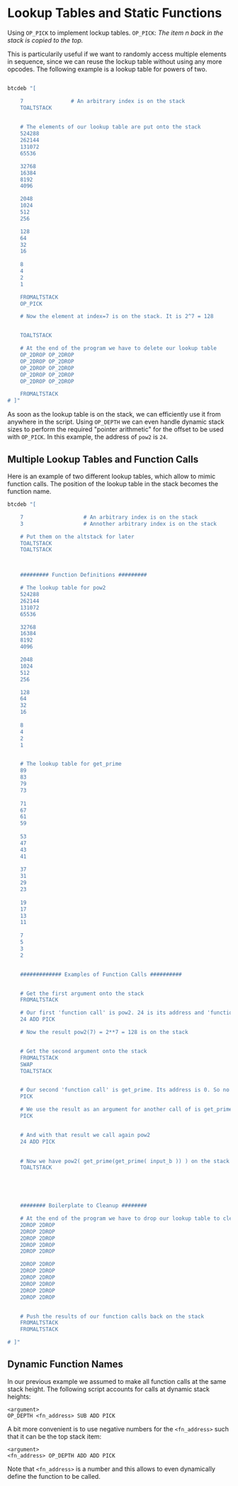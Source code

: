 # Lookup Tables and Static Functions

Using `OP_PICK` to implement lockup tables. `OP_PICK`: _The item n back in the stack is copied to the top._



This is particularily useful if we want to randomly access multiple elements in sequence, since we can reuse the lockup table without using any more opcodes. The following example is a lookup table for powers of two.

```sh

btcdeb "[ 

	7				# An arbitrary index is on the stack
	TOALTSTACK

	
	# The elements of our lookup table are put onto the stack
	524288
	262144
	131072
	65536

	32768
	16384
	8192
	4096

	2048
	1024
	512
	256

	128
	64
	32
	16
	
	8
	4
	2
	1

	FROMALTSTACK
	OP_PICK

	# Now the element at index=7 is on the stack. It is 2^7 = 128


	TOALTSTACK

	# At the end of the program we have to delete our lookup table
	OP_2DROP OP_2DROP 
	OP_2DROP OP_2DROP
	OP_2DROP OP_2DROP 
	OP_2DROP OP_2DROP
	OP_2DROP OP_2DROP

	FROMALTSTACK
# ]"
```

As soon as the lookup table is on the stack, we can efficiently use it from anywhere in the script. Using `OP_DEPTH` we can even handle dynamic stack sizes to perform the required "pointer arithmetic" for the offset to be used with `OP_PICK`. In this example, the address of `pow2` is `24`.






## Multiple Lookup Tables and Function Calls

Here is an example of two different lookup tables, which allow to mimic function calls. The position of the lookup table in the stack becomes the function name.

```sh
btcdeb "[ 

	7 					# An arbitrary index is on the stack
	3 					# Annother arbitrary index is on the stack

	# Put them on the altstack for later
	TOALTSTACK
	TOALTSTACK



	######### Function Definitions #########

	# The lookup table for pow2
	524288
	262144
	131072
	65536

	32768
	16384
	8192
	4096

	2048
	1024
	512
	256

	128
	64
	32
	16
	
	8
	4
	2
	1


	# The lookup table for get_prime
	89
	83
	79
	73
	
	71
	67
	61
	59
	
	53
	47
	43
	41
	
	37
	31
	29
	23
	
	19
	17
	13
	11
	
	7
	5
	3
	2


	############# Examples of Function Calls ##########


	# Get the first argument onto the stack
	FROMALTSTACK

	# Our first 'function call' is pow2. 24 is its address and 'function name'.
	24 ADD PICK

	# Now the result pow2(7) = 2**7 = 128 is on the stack


	# Get the second argument onto the stack 
	FROMALTSTACK
	SWAP
	TOALTSTACK


	# Our second 'function call' is get_prime. Its address is 0. So no addition needed for this 'name'
	PICK	

	# We use the result as an argument for another call of is get_prime
	PICK


	# And with that result we call again pow2
	24 ADD PICK

	
	# Now we have pow2( get_prime(get_prime( input_b )) ) on the stack
	TOALTSTACK

	



	######## Boilerplate to Cleanup ########

	# At the end of the program we have to drop our lookup table to clean up the stack
	2DROP 2DROP 
	2DROP 2DROP
	2DROP 2DROP 
	2DROP 2DROP
	2DROP 2DROP

	2DROP 2DROP 
	2DROP 2DROP
	2DROP 2DROP 
	2DROP 2DROP
	2DROP 2DROP
	2DROP 2DROP


	# Push the results of our function calls back on the stack
	FROMALTSTACK
	FROMALTSTACK	

# ]"
```

## Dynamic Function Names 
In our previous example we assumed to make all function calls at the same stack height. The following script accounts for calls at dynamic stack heights:

```
<argument>
OP_DEPTH <fn_address> SUB ADD PICK
```

A bit more convenient is to use negative numbers for the `<fn_address>` such that it can be the top stack item:
```
<argument>
<fn_address> OP_DEPTH ADD ADD PICK
```

Note that `<fn_address>` is a number and this allows to even dynamically define the function to be called. 

<!-- TODO: ## Functions with Multiple Arguments -->




